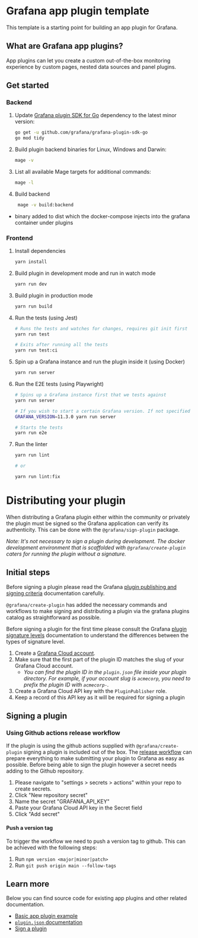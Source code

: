 # Grafana app plugin template

This template is a starting point for building an app plugin for Grafana.

## What are Grafana app plugins?

App plugins can let you create a custom out-of-the-box monitoring experience by custom pages, nested data sources and panel plugins.

## Get started

### Backend

1. Update [Grafana plugin SDK for Go](https://grafana.com/developers/plugin-tools/key-concepts/backend-plugins/grafana-plugin-sdk-for-go) dependency to the latest minor version:

   ```bash
   go get -u github.com/grafana/grafana-plugin-sdk-go
   go mod tidy
   ```

2. Build plugin backend binaries for Linux, Windows and Darwin:

   ```bash
   mage -v
   ```

3. List all available Mage targets for additional commands:

   ```bash
   mage -l
   ```

4. Build backend

   ```bash
    mage -v build:backend
    ```

- binary added to dist which the docker-compose injects into the grafana container under plugins

### Frontend

1. Install dependencies

   ```bash
   yarn install
   ```

2. Build plugin in development mode and run in watch mode

   ```bash
   yarn run dev
   ```

3. Build plugin in production mode

   ```bash
   yarn run build
   ```

4. Run the tests (using Jest)

   ```bash
   # Runs the tests and watches for changes, requires git init first
   yarn run test

   # Exits after running all the tests
   yarn run test:ci
   ```

5. Spin up a Grafana instance and run the plugin inside it (using Docker)

   ```bash
   yarn run server
   ```

6. Run the E2E tests (using Playwright)

   ```bash
   # Spins up a Grafana instance first that we tests against
   yarn run server

   # If you wish to start a certain Grafana version. If not specified will use latest by default
   GRAFANA_VERSION=11.3.0 yarn run server

   # Starts the tests
   yarn run e2e
   ```

7. Run the linter

   ```bash
   yarn run lint

   # or

   yarn run lint:fix
   ```

# Distributing your plugin

When distributing a Grafana plugin either within the community or privately the plugin must be signed so the Grafana application can verify its authenticity. This can be done with the `@grafana/sign-plugin` package.

_Note: It's not necessary to sign a plugin during development. The docker development environment that is scaffolded with `@grafana/create-plugin` caters for running the plugin without a signature._

## Initial steps

Before signing a plugin please read the Grafana [plugin publishing and signing criteria](https://grafana.com/legal/plugins/#plugin-publishing-and-signing-criteria) documentation carefully.

`@grafana/create-plugin` has added the necessary commands and workflows to make signing and distributing a plugin via the grafana plugins catalog as straightforward as possible.

Before signing a plugin for the first time please consult the Grafana [plugin signature levels](https://grafana.com/legal/plugins/#what-are-the-different-classifications-of-plugins) documentation to understand the differences between the types of signature level.

1. Create a [Grafana Cloud account](https://grafana.com/signup).
2. Make sure that the first part of the plugin ID matches the slug of your Grafana Cloud account.
   - _You can find the plugin ID in the `plugin.json` file inside your plugin directory. For example, if your account slug is `acmecorp`, you need to prefix the plugin ID with `acmecorp-`._
3. Create a Grafana Cloud API key with the `PluginPublisher` role.
4. Keep a record of this API key as it will be required for signing a plugin

## Signing a plugin

### Using Github actions release workflow

If the plugin is using the github actions supplied with `@grafana/create-plugin` signing a plugin is included out of the box. The [release workflow](./.github/workflows/release.yml) can prepare everything to make submitting your plugin to Grafana as easy as possible. Before being able to sign the plugin however a secret needs adding to the Github repository.

1. Please navigate to "settings > secrets > actions" within your repo to create secrets.
2. Click "New repository secret"
3. Name the secret "GRAFANA_API_KEY"
4. Paste your Grafana Cloud API key in the Secret field
5. Click "Add secret"

#### Push a version tag

To trigger the workflow we need to push a version tag to github. This can be achieved with the following steps:

1. Run `npm version <major|minor|patch>`
2. Run `git push origin main --follow-tags`

## Learn more

Below you can find source code for existing app plugins and other related documentation.

- [Basic app plugin example](https://github.com/grafana/grafana-plugin-examples/tree/master/examples/app-basic#readme)
- [`plugin.json` documentation](https://grafana.com/developers/plugin-tools/reference/plugin-jsonplugin-json)
- [Sign a plugin](https://grafana.com/developers/plugin-tools/publish-a-plugin/sign-a-plugin)
